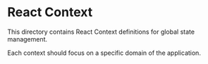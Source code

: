 # React Context

This directory contains React Context definitions for global state management.

Each context should focus on a specific domain of the application.
